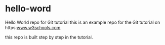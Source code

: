 # hello-word
Hello World repo for Git tutorial
this is an example repo for the Git tutorial on https:www.w3schools.com

this repo is built step by step in the tutorial.